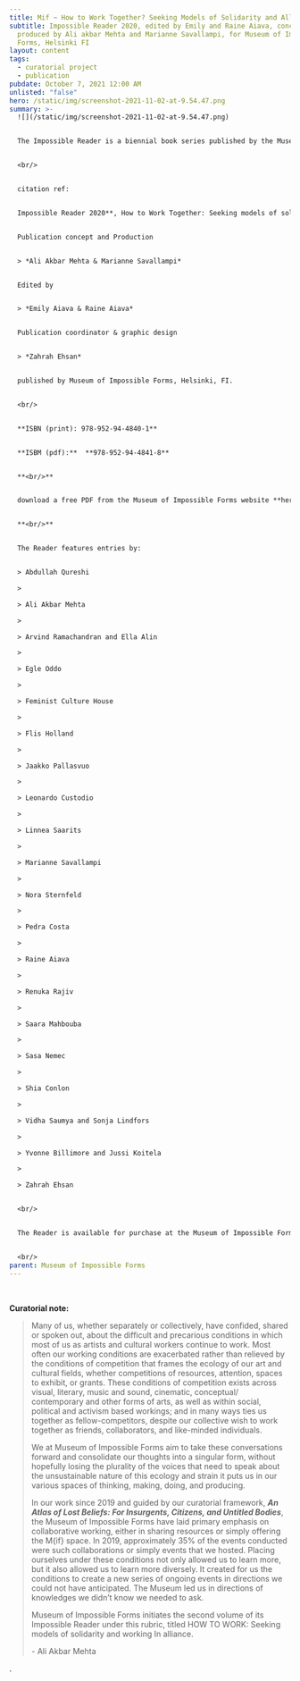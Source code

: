 ```yaml
---
title: Mif ~ How to Work Together? Seeking Models of Solidarity and Alliance
subtitle: Impossible Reader 2020, edited by Emily and Raine Aiava, conceived and
  produced by Ali akbar Mehta and Marianne Savallampi, for Museum of Impossible
  Forms, Helsinki FI
layout: content
tags:
  - curatorial project
  - publication
pubdate: October 7, 2021 12:00 AM
unlisted: "false"
hero: /static/img/screenshot-2021-11-02-at-9.54.47.png
summary: >-
  ![](/static/img/screenshot-2021-11-02-at-9.54.47.png)


  The Impossible Reader is a biennial book series published by the Museum of Impossible Forms. The theme of the 2020 reader is **How to Work Together – Seeking models of solidarity and alliance**. It gathers a selection of essays, writings and poems on and around the topic of collective working practices. The publication also reflects and celebrates the past four years of operations of the Museum of Impossible Forms cultural centre in Kontula.


  <br/>


  citation ref: 


  Impossible Reader 2020**, How to Work Together: Seeking models of solidarity and alliance** 


  Publication concept and Production


  > *Ali Akbar Mehta & Marianne Savallampi*


  Edited by 


  > *Emily Aiava & Raine Aiava*


  Publication coordinator & graphic design 


  > *Zahrah Ehsan*


  published by Museum of Impossible Forms, Helsinki, FI. 


  <br/>


  **ISBN (print): 978-952-94-4840-1**


  **ISBM (pdf):**  **978-952-94-4841-8**


  **<br/>**


  download a free PDF from the Museum of Impossible Forms website **here**


  **<br/>**


  The Reader features entries by:


  > Abdullah Qureshi

  >

  > Ali Akbar Mehta

  >

  > Arvind Ramachandran and Ella Alin

  >

  > Egle Oddo

  >

  > Feminist Culture House

  >

  > Flis Holland

  >

  > Jaakko Pallasvuo

  >

  > Leonardo Custodio

  >

  > Linnea Saarits

  >

  > Marianne Savallampi

  >

  > Nora Sternfeld

  >

  > Pedra Costa

  >

  > Raine Aiava

  >

  > Renuka Rajiv

  >

  > Saara Mahbouba

  >

  > Sasa Nemec

  >

  > Shia Conlon

  >

  > Vidha Saumya and Sonja Lindfors

  >

  > Yvonne Billimore and Jussi Koitela

  >

  > Zahrah Ehsan


  <br/>


  The Reader is available for purchase at the Museum of Impossible Forms.


  <br/>
parent: Museum of Impossible Forms
---
```

<br/>

**Curatorial note:**

> Many of us, whether separately or collectively, have confided, shared or spoken out, about the difficult and precarious conditions in which most of us as artists and cultural workers continue to work. Most often our working conditions are exacerbated rather than relieved by the conditions of competition that frames the ecology of our art and cultural fields, whether competitions of resources, attention, spaces to exhibit, or grants. These conditions of competition exists across visual, literary, music and sound, cinematic, conceptual/ contemporary and other forms of arts, as well as within social, political and activism based workings; and in many ways ties us together as fellow-competitors, despite our collective wish to work together as friends, collaborators, and like-minded individuals.
>
> We at Museum of Impossible Forms aim to take these conversations forward and consolidate our thoughts into a singular form, without hopefully losing the plurality of the voices that need to speak about the unsustainable nature of this ecology and strain it puts us in our various spaces of thinking, making, doing, and producing.  
>
> In our work since 2019 and guided by our curatorial framework, ***An Atlas of Lost Beliefs: For Insurgents, Citizens, and Untitled Bodies***, the Museum of Impossible Forms have laid primary emphasis on collaborative working, either in sharing resources or simply offering the M{if} space. In 2019, approximately 35% of the events conducted were such collaborations or simply events that we hosted. Placing ourselves under these conditions not only allowed us to learn more, but it also allowed us to learn more diversely. It created for us the conditions to create a new series of ongoing events in directions we could not have anticipated. The Museum led us in directions of knowledges we didn’t know we needed to ask.
>
> Museum of Impossible Forms initiates the second volume of its Impossible Reader under this rubric, titled HOW TO WORK: Seeking models of solidarity and working In alliance.
>
> \- Ali Akbar Mehta

.